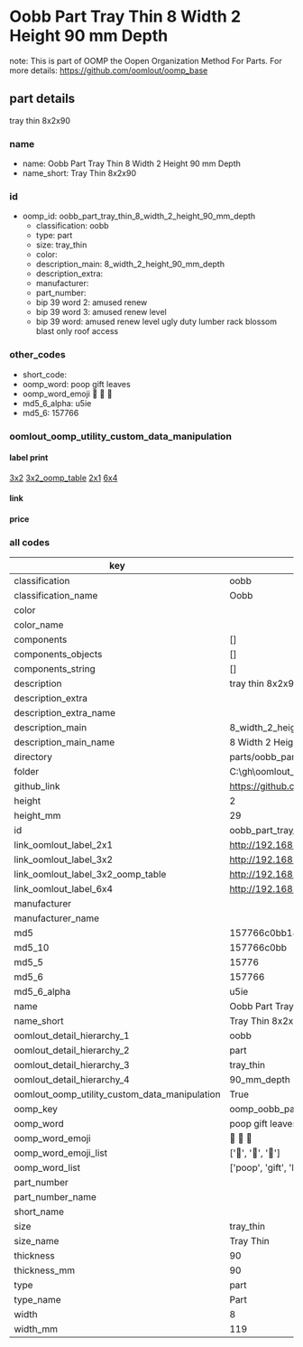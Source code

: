 # Oobb Part Tray Thin 8 Width 2 Height 90 mm Depth  

note: This is part of OOMP the Oopen Organization Method For Parts. For more details: https://github.com/oomlout/oomp_base

##  part details
  



tray thin 8x2x90



### name
* name: Oobb Part Tray Thin 8 Width 2 Height 90 mm Depth
* name_short: Tray Thin 8x2x90 
### id
* oomp_id: oobb_part_tray_thin_8_width_2_height_90_mm_depth
  * classification: oobb
  * type: part
  * size: tray_thin
  * color: 
  * description_main: 8_width_2_height_90_mm_depth
  * description_extra: 
  * manufacturer: 
  * part_number: 
  * bip 39 word 2: amused renew
  * bip 39 word 3: amused renew level
  * bip 39 word: amused renew level ugly duty lumber rack blossom blast only roof access

### other_codes
* short_code: 
* oomp_word: poop gift leaves
* oomp_word_emoji :poop: :gift: :leaves:
* md5_6_alpha: u5ie
* md5_6: 157766






### oomlout_oomp_utility_custom_data_manipulation
#### label print
[3x2](http://192.168.1.245:1112/?label=oomp%20u5ie)
[3x2_oomp_table](http://192.168.1.108:1112/?label=oomp%20u5ie)
[2x1](http://192.168.1.242:1112/?label=oomp%20u5ie)
[6x4](http://192.168.1.55:1112/?label=oomp%20u5ie)    

#### link

                              

#### price







### all codes 
| key | value |  
| --- | --- |  
| classification | oobb |  
| classification_name | Oobb |  
| color |  |  
| color_name |  |  
| components | [] |  
| components_objects | [] |  
| components_string | [] |  
| description | tray thin 8x2x90 |  
| description_extra |  |  
| description_extra_name |  |  
| description_main | 8_width_2_height_90_mm_depth |  
| description_main_name | 8 Width 2 Height 90 mm Depth |  
| directory | parts/oobb_part_tray_thin_8_width_2_height_90_mm_depth |  
| folder | C:\gh\oomlout_oobb_version_4_generated_parts\things\oobb_part_tray_thin_8_width_2_height_90_mm_depth |  
| github_link | https://github.com/oomlout/oomlout_oomp_part_src/tree/main/parts/oobb_part_tray_thin_8_width_2_height_90_mm_depth |  
| height | 2 |  
| height_mm | 29 |  
| id | oobb_part_tray_thin_8_width_2_height_90_mm_depth |  
| link_oomlout_label_2x1 | http://192.168.1.242:1112/?label=oomp%20u5ie |  
| link_oomlout_label_3x2 | http://192.168.1.245:1112/?label=oomp%20u5ie |  
| link_oomlout_label_3x2_oomp_table | http://192.168.1.108:1112/?label=oomp%20u5ie |  
| link_oomlout_label_6x4 | http://192.168.1.55:1112/?label=oomp%20u5ie |  
| manufacturer |  |  
| manufacturer_name |  |  
| md5 | 157766c0bb18161213a24ec1016d8841 |  
| md5_10 | 157766c0bb |  
| md5_5 | 15776 |  
| md5_6 | 157766 |  
| md5_6_alpha | u5ie |  
| name | Oobb Part Tray Thin 8 Width 2 Height 90 mm Depth |  
| name_short | Tray Thin 8x2x90  |  
| oomlout_detail_hierarchy_1 | oobb |  
| oomlout_detail_hierarchy_2 | part |  
| oomlout_detail_hierarchy_3 | tray_thin |  
| oomlout_detail_hierarchy_4 | 90_mm_depth |  
| oomlout_oomp_utility_custom_data_manipulation | True |  
| oomp_key | oomp_oobb_part_tray_thin_8_width_2_height_90_mm_depth |  
| oomp_word | poop gift leaves |  
| oomp_word_emoji | :poop: :gift: :leaves: |  
| oomp_word_emoji_list | [':poop:', ':gift:', ':leaves:'] |  
| oomp_word_list | ['poop', 'gift', 'leaves'] |  
| part_number |  |  
| part_number_name |  |  
| short_name |  |  
| size | tray_thin |  
| size_name | Tray Thin |  
| thickness | 90 |  
| thickness_mm | 90 |  
| type | part |  
| type_name | Part |  
| width | 8 |  
| width_mm | 119 |  
